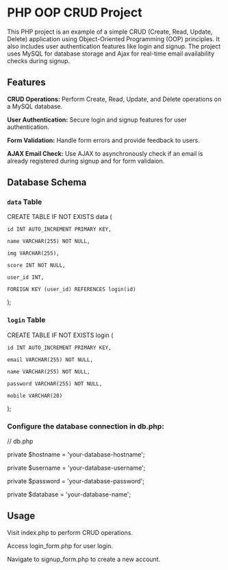 # PHP OOP CRUD Project

This PHP project is an example of a simple CRUD (Create, Read, Update, Delete) application using Object-Oriented Programming (OOP) principles. It also includes user authentication features like login and signup. The project uses MySQL for database storage and Ajax for real-time email availability checks during signup.


## Features

**CRUD Operations:** Perform Create, Read, Update, and Delete operations on a MySQL database.

**User Authentication:** Secure login and signup features for user authentication.

**Form Validation:** Handle form errors and provide feedback to users.

**AJAX Email Check:** Use AJAX to asynchronously check if an email is already registered during signup and for form validaion.



## Database Schema

### `data` Table

CREATE TABLE IF NOT EXISTS data (

    id INT AUTO_INCREMENT PRIMARY KEY,
    
    name VARCHAR(255) NOT NULL,

    img VARCHAR(255),
    
    score INT NOT NULL,

    user_id INT,
    
    FOREIGN KEY (user_id) REFERENCES login(id)
);


### `login` Table

CREATE TABLE IF NOT EXISTS login (

    id INT AUTO_INCREMENT PRIMARY KEY,
    
    email VARCHAR(255) NOT NULL,
    
    name VARCHAR(255) NOT NULL,
    
    password VARCHAR(255) NOT NULL,
    
    mobile VARCHAR(20)
);


### Configure the database connection in db.php:

// db.php

private $hostname = 'your-database-hostname';

private $username = 'your-database-username';

private $password = 'your-database-password';

private $database = 'your-database-name';



## Usage

Visit index.php to perform CRUD operations.

Access login_form.php for user login.

Navigate to signup_form.php to create a new account.

